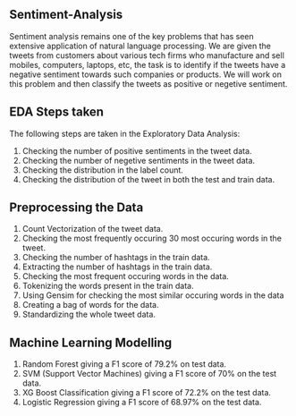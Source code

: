 ## Sentiment-Analysis

Sentiment analysis remains one of the key problems that has seen extensive application of natural language processing. 
We are given the tweets from customers about various tech firms who manufacture and sell mobiles, computers, 
laptops, etc, the task is to identify if the tweets have a negative sentiment towards such companies or products.
We will work on this problem and then classify the tweets as positive or negetive sentiment.


## EDA Steps taken

The following steps are taken in the Exploratory Data Analysis:
1. Checking the number of positive sentiments in the tweet data.
2. Checking the number of negetive sentiments in the tweet data.
3. Checking the distribution in the label count.
4. Checking the distribution of the tweet in both the test and train data.


## Preprocessing the Data

1. Count Vectorization of the tweet data.
2. Checking the most frequently occuring 30 most occuring words in the tweet.
3. Checking the number of hashtags in the train data.
4. Extracting the number of hashtags in the train data.
5. Checking the most frequent occuring words in the data.
6. Tokenizing the words present in the train data.
7. Using Gensim for checking the most similar occuring words in the data
8. Creating a bag of words for the data.
9. Standardizing the whole tweet data.

## Machine Learning Modelling

1. Random Forest giving a F1 score of 79.2% on test data.
2. SVM (Support Vector Machines) giving a F1 score of 70% on the test data.
3. XG Boost Classification giving a F1 score of 72.2% on the test data.
4. Logistic Regression giving a F1 score of 68.97% on the test data.
